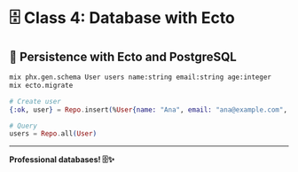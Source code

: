 # 🗄️ Class 4: Database with Ecto

## 🎯 Persistence with Ecto and PostgreSQL

```bash
mix phx.gen.schema User users name:string email:string age:integer
mix ecto.migrate
```

```elixir
# Create user
{:ok, user} = Repo.insert(%User{name: "Ana", email: "ana@example.com", age: 16})

# Query
users = Repo.all(User)
```

---

**Professional databases! 🗄️✨**


